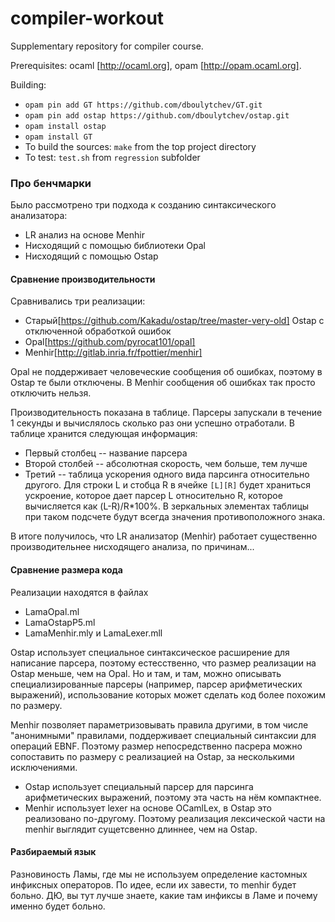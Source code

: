 # compiler-workout

Supplementary repository for compiler course.

Prerequisites: ocaml [http://ocaml.org], opam [http://opam.ocaml.org].

Building:

* `opam pin add GT https://github.com/dboulytchev/GT.git`
* `opam pin add ostap https://github.com/dboulytchev/ostap.git`
* `opam install ostap`
* `opam install GT`
* To build the sources: `make` from the top project directory
* To test: `test.sh` from `regression` subfolder



### Про бенчмарки

Было рассмотрено три подхода к созданию синтаксического анализатора:

* LR анализ на основе Menhir
* Нисходящий с помощью библиотеки Opal
* Нисходящий с помощью Ostap

#### Сравнение производительности

Сравнивались три реализации:

* Старый[https://github.com/Kakadu/ostap/tree/master-very-old] Ostap с отключенной обработкой ошибок
* Opal[https://github.com/pyrocat101/opal]
* Menhir[http://gitlab.inria.fr/fpottier/menhir]

Opal не поддерживает человеческие сообщения об ошибках, поэтому в Ostap те были отключены. В Menhir сообщения об
ошибках так просто отключить нельзя.

Производительность показана в таблице. Парсеры запускали в течение 1 секунды и вычислялось сколько раз они успешно отработали. В таблице хранится следующая информация:

* Первый столбец -- название парсера
* Второй столбей -- абсолютная скорость, чем больше, тем лучше
* Третий -- таблица ускорения одного вида парсинга относительно другого. Для строки L и стобца R в ячейке `[L][R]` будет храниться ускроение, которое дает парсер L относительно R, которое вычисляется как (L-R)/R*100%. В зеркальных элементах таблицы при  таком подсчете будут всегда значения противоположного знака.

В итоге получилось, что LR анализатор (Menhir) работает существенно производительнее нисходящего анализа, по причинам...

#### Сравнение размера кода

Реализации находятся в файлах

* LamaOpal.ml
* LamaOstapP5.ml
* LamaMenhir.mly и LamaLexer.mll

Ostap использует специальное синтаксическое расширение для написание парсера, поэтому естесственно, что размер реализации на Ostap меньше, чем на Opal. Но и там, и там, можно описывать специализированные парсеры (например, парсер арифметических выражений), использование которых может сделать код более похожим по размеру.

Menhir позволяет параметризовывать правила другими, в том числе "анонимными" правилами, поддерживает специальный синтаксии для операций EBNF. Поэтому размер непосредственно пасрера можно сопоставить по размеру с реализацией на Ostap, за несколькими исключениями.

* Ostap использует специальный парсер для парсинга арифметических выражений, поэтому эта часть на нём компактнее.
* Menhir использует lexer на основе OCamlLex, в Ostap это реализовано по-другому. Поэтому реализация лексической части на menhir выглядит сущетсвенно длиннее, чем на Ostap.

#### Разбираемый язык

Разновиность Ламы, где мы не используем определение кастомных инфиксных операторов. По идее, если их завести, то menhir будет больно. ДЮ, вы тут лучше знаете, какие там инфиксы в Ламе и почему именно будет больно.
